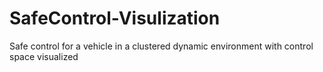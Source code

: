 # SafeControl-Visulization
Safe control for a vehicle in a clustered dynamic environment with control space visualized 
